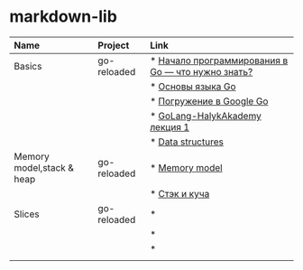 # markdown-lib


|    **Name**                |   **Project**   |                                                         **Link**                                                                                      |
|:-------------------------- |:--------------- |:------------------------------------------------------------------------------------------------------------------------------------------------------|
|   Basics                   |   go-reloaded   | * [Начало программирования в Go — что нужно знать?](https://golangify.com/go-beginning)                                                               |
|                            |                 | * [Основы языка Go](https://metanit.com/go/tutorial/2.1.php)                                                                                          |
|                            |                 | * [Погружение в Google Go](https://www.youtube.com/playlistlist=PLBOo6DBmP5V9CAXxxl6EZxZpMmT_4ZOca)                                                   |
|                            |                 | * [GoLang-HalykAkademy лекция 1](https://aitube.kz/video?id=8b93f9e3-cdd2-43c1-a449-a207c69d39bb&playlistId=c6cd0a6e-f01e-42ca-9cba-c776ef95ec26)     |
|                            |                 | * [Data structures](https://drive.google.com/file/d/1N2fnD9HpmuR0Buoz8neAd95CtAuPduzw/view?usp=sharing)                                               |
| Memory model,stack & heap  |   go-reloaded   | * [Memory model](https://drive.google.com/file/d/1Vh1rI_KkRxFkTzGWJlcMbhLy2dDZfvns/view?usp=sharing)                                                  |
|                            |                 | * [Стэк и куча](https://www.youtube.com/watch?v=O-TvywJfo1I)                                                                                          |
| Slices                     |   go-reloaded   | * [](https://golang-blog.blogspot.com/2019/06/go-specification-slice-expressions.html)
|                            |                 | * [](https://metanit.com/go/tutorial/2.13.php)
|                            |                 | * [](https://golangify.com/slice-array)
|                            |                 |                                                                                                                                                       |